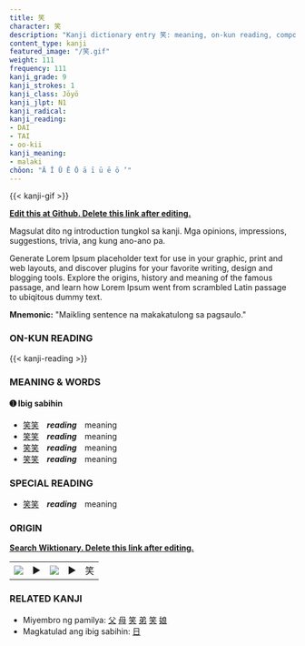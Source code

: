 ```yaml
---
title: 笑
character: 笑
description: "Kanji dictionary entry 笑: meaning, on-kun reading, compounds, origin, related kanji"
content_type: kanji
featured_image: "/笑.gif"
weight: 111
frequency: 111
kanji_grade: 9
kanji_strokes: 1
kanji_class: Jōyō
kanji_jlpt: N1
kanji_radical: 
kanji_reading: 
- DAI
- TAI
- oo-kii
kanji_meaning:
- malaki
chōon: "Ā Ī Ū Ē Ō ā ī ū ē ō ’"
---
```

[//]: # (Don't edit the line below. Kanji animated GIF code is automatically generated.)
{{< kanji-gif >}}

[//]: # (Edit below this line.)

**[Edit this at Github. Delete this link after editing.](https://github.com/tim0g/tim/tree/main/content/kanji/笑/index.md)**

Magsulat dito ng introduction tungkol sa kanji. Mga opinions, impressions, suggestions, trivia, ang kung ano-ano pa.

Generate Lorem Ipsum placeholder text for use in your graphic, print and web layouts, and discover plugins for your favorite writing, design and blogging tools. Explore the origins, history and meaning of the famous passage, and learn how Lorem Ipsum went from scrambled Latin passage to ubiqitous dummy text.
 
**Mnemonic:** "Maikling sentence na makakatulong sa pagsaulo."

### ON-KUN READING

[//]: # (Don't edit the line below. ON-KUN READING code is automatically generated.)
{{< kanji-reading >}}

### MEANING & WORDS

#### ➊ **Ibig sabihin**
  - [笑](../笑)[笑](../笑)　***reading***　meaning
  - [笑](../笑)[笑](../笑)　***reading***　meaning
  - [笑](../笑)[笑](../笑)　***reading***　meaning
  - [笑](../笑)[笑](../笑)　***reading***　meaning

### SPECIAL READING
  - [笑](../笑)[笑](../笑)　***reading***　meaning

### ORIGIN

**[Search Wiktionary. Delete this link after editing.](https://wiktionary.org/wiki/笑)**
<table class="kanji-table"><tr><td>
<img src="60px-笑-bronze.svg.png">
</td><td>▶</td><td>
<img src="60px-笑-oracle.svg.png">
</td><td>▶</td>
<td class="kanji-origin">笑</td>
</tr></table>

### RELATED KANJI
- Miyembro ng pamilya: [父](../父) [母](../母) [笑](../笑) [弟](../弟) [笑](../笑) [娘](../娘)
- Magkatulad ang ibig sabihin: [日](../日)

